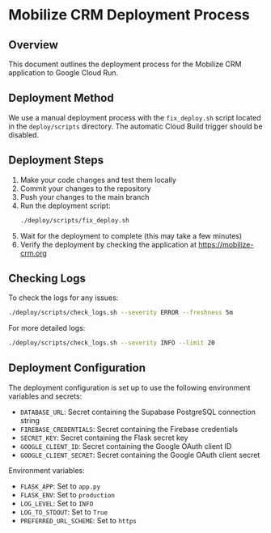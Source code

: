 # Mobilize CRM Deployment Process

## Overview

This document outlines the deployment process for the Mobilize CRM application to Google Cloud Run.

## Deployment Method

We use a manual deployment process with the `fix_deploy.sh` script located in the `deploy/scripts` directory. The automatic Cloud Build trigger should be disabled.

## Deployment Steps

1. Make your code changes and test them locally
2. Commit your changes to the repository
3. Push your changes to the main branch
4. Run the deployment script:
   ```bash
   ./deploy/scripts/fix_deploy.sh
   ```
5. Wait for the deployment to complete (this may take a few minutes)
6. Verify the deployment by checking the application at https://mobilize-crm.org

## Checking Logs

To check the logs for any issues:

```bash
./deploy/scripts/check_logs.sh --severity ERROR --freshness 5m
```

For more detailed logs:

```bash
./deploy/scripts/check_logs.sh --severity INFO --limit 20
```

## Deployment Configuration

The deployment configuration is set up to use the following environment variables and secrets:

- `DATABASE_URL`: Secret containing the Supabase PostgreSQL connection string
- `FIREBASE_CREDENTIALS`: Secret containing the Firebase credentials
- `SECRET_KEY`: Secret containing the Flask secret key
- `GOOGLE_CLIENT_ID`: Secret containing the Google OAuth client ID
- `GOOGLE_CLIENT_SECRET`: Secret containing the Google OAuth client secret

Environment variables:
- `FLASK_APP`: Set to `app.py`
- `FLASK_ENV`: Set to `production`
- `LOG_LEVEL`: Set to `INFO`
- `LOG_TO_STDOUT`: Set to `True`
- `PREFERRED_URL_SCHEME`: Set to `https`

